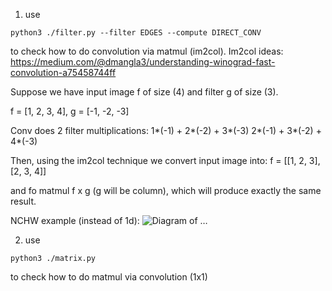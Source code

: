 1. use 

```
python3 ./filter.py --filter EDGES --compute DIRECT_CONV
```

to check how to do convolution via matmul (im2col). Im2col ideas:
https://medium.com/@dmangla3/understanding-winograd-fast-convolution-a75458744ff

Suppose we have input image f of size (4) and filter g of size (3).

f = [1, 2, 3, 4], g = [-1, -2, -3]

Conv does 2 filter multiplications:
1*(-1) + 2*(-2) + 3*(-3)
2*(-1) + 3*(-2) + 4*(-3)

Then, using the im2col technique we convert input image into:
f = [[1, 2, 3], [2, 3, 4]]

and fo matmul f x g (g will be column), which will produce exactly the same result.

NCHW example (instead of 1d): ![Diagram of …](https://miro.medium.com/v2/resize:fit:1400/format:webp/0*PLxQxGGuw0TSfFgE.png)


2. use 

```
python3 ./matrix.py
```

to check how to do matmul via convolution (1x1)